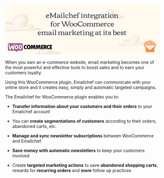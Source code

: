 [![Emailchef](https://raw.githubusercontent.com/dueclic/emailchef-for-woocommerce/master/.wordpress-org/assets/banner-772x250.png)
](https://www.emailchef.com)

When you own an e-commerce website, email marketing becomes one of the most powerful and effective tools to boost sales and to earn your customers loyalty.

Using this WooCommerce plugin, Emailchef can communicate with your online store and it creates easy, simply and automatic targeted campaigns.

The Emailchef for WooCommerce plugin enables you to:

* **Transfer information about your customers and their orders** to your Emailchef account

* You can **create segmentations of customers** according to their orders, abandoned carts, etc.

* **Manage and sync newsletter subscriptions** between WooCommerce and Emailchef.

* **Save money with automatic newsletters** to keep your customers involved

* Create **targeted marketing actions** to save **abandoned shopping carts**, rewards for **recurring orders** and **more** follow up practices

